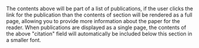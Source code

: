 <!-- --- -->
<!-- title: "Paper Title Number 4" -->
<!-- collection: publications -->
<!-- category: conferences -->
<!-- permalink: /publication/2024-02-17-paper-title-number-4 -->
<!-- excerpt: 'This paper is about fixing template issue #693.' -->
<!-- date: 2024-02-17 -->
<!-- venue: 'GitHub Journal of Bugs' -->
<!-- paperurl: 'http://academicpages.github.io/files/paper3.pdf' -->
<!-- citation: 'Your Name, You. (2024). &quot;Paper Title Number 3.&quot; <i>GitHub Journal of Bugs</i>. 1(3).' -->
<!-- --- -->

The contents above will be part of a list of publications, if the user clicks the link for the publication than the contents of section will be rendered as a full page, allowing you to provide more information about the paper for the reader. When publications are displayed as a single page, the contents of the above "citation" field will automatically be included below this section in a smaller font.
